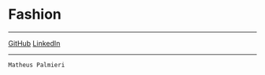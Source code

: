# Fashion



---
<a href="https://github.com/MatheusPalmieri">GitHub</a>
<a href="https://www.linkedin.com/in/matheusandrepalmieri/">LinkedIn</a>

---

`Matheus Palmieri`
